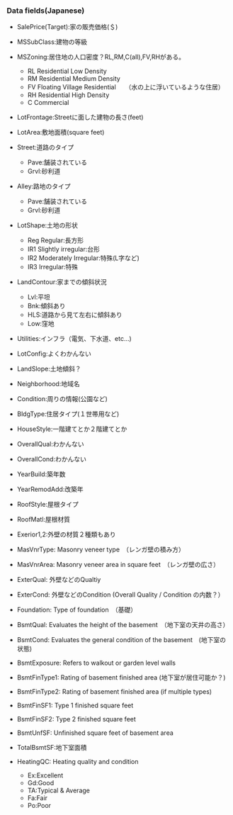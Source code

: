 <h3>Data fields(Japanese)</h3>

- SalePrice(Target):家の販売価格(＄)
- MSSubClass:建物の等級
- MSZoning:居住地の人口密度？RL,RM,C(all),FV,RHがある。
    - RL Residential Low Density
    - RM Residential Medium Density
    - FV Floating Village Residential　　（水の上に浮いているような住居）
    - RH Residential High Density
    - C Commercial
- LotFrontage:Streetに面した建物の長さ(feet)
- LotArea:敷地面積(square feet)
- Street:道路のタイプ
    - Pave:舗装されている
    - Grvl:砂利道
- Alley:路地のタイプ
    - Pave:舗装されている
    - Grvl:砂利道
    
- LotShape:土地の形状
    - Reg Regular:長方形
    - IR1 Slightly irregular:台形
    - IR2 Moderately Irregular:特殊(L字など)
    - IR3 Irregular:特殊
- LandContour:家までの傾斜状況
    - Lvl:平坦
    - Bnk:傾斜あり
    - HLS:道路から見て左右に傾斜あり
    - Low:窪地
- Utilities:インフラ（電気、下水道、etc...)
- LotConfig:よくわかんない
- LandSlope:土地傾斜？
- Neighborhood:地域名
- Condition:周りの情報(公園など)
- BldgType:住居タイプ(１世帯用など)
- HouseStyle:一階建てとか２階建てとか
- OverallQual:わかんない
- OverallCond:わかんない
- YearBuild:築年数
- YearRemodAdd:改築年
- RoofStyle:屋根タイプ
- RoofMatl:屋根材質
- Exerior1,2:外壁の材質２種類もあり
- MasVnrType: Masonry veneer type　（レンガ壁の積み方）
- MasVnrArea: Masonry veneer area in square feet　（レンガ壁の広さ）
- ExterQual: 外壁などのQualtiy
- ExterCond: 外壁などのCondition  (Overall Quality / Condition の内数？）
- Foundation: Type of foundation　（基礎）
- BsmtQual: Evaluates the height of the basement　（地下室の天井の高さ）
- BsmtCond: Evaluates the general condition of the basement　(地下室の状態)
- BsmtExposure: Refers to walkout or garden level walls
- BsmtFinType1: Rating of basement finished area (地下室が居住可能か？)
- BsmtFinType2: Rating of basement finished area (if multiple types)
- BsmtFinSF1: Type 1 finished square feet
- BsmtFinSF2: Type 2 finished square feet
- BsmtUnfSF: Unfinished square feet of basement area
- TotalBsmtSF:地下室面積
- HeatingQC: Heating quality and condition
    - Ex:Excellent
    - Gd:Good
    - TA:Typical & Average
    - Fa:Fair
    - Po:Poor 